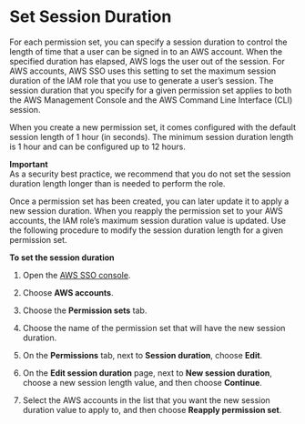 # Set Session Duration<a name="howtosessionduration"></a>

For each permission set, you can specify a session duration to control the length of time that a user can be signed in to an AWS account\. When the specified duration has elapsed, AWS logs the user out of the session\. For AWS accounts, AWS SSO uses this setting to set the maximum session duration of the IAM role that you use to generate a user’s session\. The session duration that you specify for a given permission set applies to both the AWS Management Console and the AWS Command Line Interface \(CLI\) session\.

When you create a new permission set, it comes configured with the default session length of 1 hour \(in seconds\)\. The minimum session duration length is 1 hour and can be configured up to 12 hours\. 

**Important**  
As a security best practice, we recommend that you do not set the session duration length longer than is needed to perform the role\.

Once a permission set has been created, you can later update it to apply a new session duration\. When you reapply the permission set to your AWS accounts, the IAM role’s maximum session duration value is updated\. Use the following procedure to modify the session duration length for a given permission set\.

**To set the session duration**

1. Open the [AWS SSO console](https://console.aws.amazon.com/singlesignon)\.

1. Choose **AWS accounts**\.

1. Choose the **Permission sets** tab\.

1. Choose the name of the permission set that will have the new session duration\.

1. On the **Permissions** tab, next to **Session duration**, choose **Edit**\.

1. On the **Edit session duration** page, next to **New session duration**, choose a new session length value, and then choose **Continue**\.

1. Select the AWS accounts in the list that you want the new session duration value to apply to, and then choose **Reapply permission set**\.